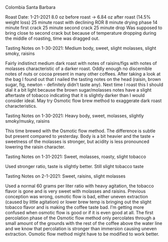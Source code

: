 Colombia Santa Barbara

Roast Date: 1-21-2021
8.0 oz before roast -> 6.84 oz after roast (14.5% weight loss)
25 minute roast with declining ROR
8 minute drying phase
14 minute first crack
25 minute second crack
25 minute drop
Was supposed to bring close to second crack but because of temperature dropping during the middle of roasting, time was dragged out.

Tasting Notes on 1-30-2021:
Medium body, sweet, slight molasses, slight smoky, raisins

Fairly indistinct medium dark roast with notes of raisins/figs with notes of molasses characteristic of a darker roast. Oddly enough no discernible notes of nuts or cocoa present in many other coffees. After taking a look at the bag I found out that I nailed the tasting notes on the head (raisin, brown sugar, fig, newton - definitely didn’t taste any). Next time I roast this I should dial it a bit light because the brown sugar/molasses notes have a slight aftertaste of tobacco indicating that it is slightly darker than I would consider ideal. May try Osmotic flow brew method to exaggerate dark roast characteristics.

Tasting Notes on 1-30-2021:
Heavy body, sweet, molasses, slightly smoky/musky, raisins

This time brewed with the Osmotic flow method. The difference is subtle but present compared to yesterday. Body is a bit heavier and the taste + sweetness of the molasses is stronger, but acidity is less pronounced lowering the raisin character.

Tasting Notes on 1-31-2021:
Sweet, molasses, roasty, slight tobacco

Used stronger ratio, taste is slightly better. Still slight tobacco taste

Tasting Notes on 2-1-2021:
Sweet, raisins, slight molasses

Used a normal 60 grams per liter ratio with heavy agitation, the tobacco flavor is gone and is very sweet with molasses and raisins. Previous conception was wrong, osmotic flow is bad, either uneven extraction (caused by little agitation) or lower brew temp is bringing out the slight tobacco flavor and is making the coffee taste bad. I’m getting more confused when osmotic flow is good or if it is even good at all. The first percolation phase of the Osmotic flow method only percolates through a small amount of the grounds with the rest of the coffee above the water line and we know that percolation is stronger than immersion causing uneven extraction. Osmotic flow method might have to be modified to work better.
